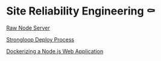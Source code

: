 # Site Reliability Engineering ⚰

[Raw Node Server](https://alexanderzeitler.com/articles/docker-machine-and-docker-compose-developer-workflows/)

[Strongloop Deploy Process](https://strongloop.com/strongblog/node-js-deploy-production-best-practice/)

[Dockerizing a Node.js Web Application](https://semaphoreci.com/community/tutorials/dockerizing-a-node-js-web-application)
